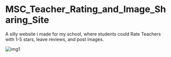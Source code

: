 # MSC_Teacher_Rating_and_Image_Sharing_Site
A silly website i made for my school, where students could Rate Teachers with 1-5 stars, leave reviews, and post images.

![img1](https://i.imgur.com/Aab0gC3.png)
